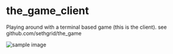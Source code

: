 the_game_client
===============

Playing around with a terminal based game (this is the client). see github.com/sethgrid/the_game

![sample image](http://i.imgur.com/iGNbaou.png)
